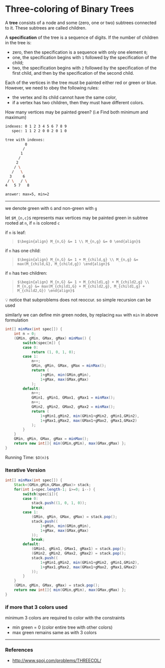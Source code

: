 # Three-coloring of Binary Trees

A **tree** consists of a node and some (zero, one or two) subtrees connected to it. These subtrees are called children.

A **specification** of the tree is a sequence of digits. If the number of children in the tree is:
* zero, then the specification is a sequence with only one element `0`;
* one, the specification begins with `1` followed by the specification of the child;
* two, the specification begins with `2` followed by the specification of the first child, and then by the specification of the second child.

Each of the vertices in the tree must be painted either red or green or blue.  
However, we need to obey the following rules:
* the vertex and its child cannot have the same color,
* if a vertex has two children, then they must have different colors.

How many vertices may be painted green? (i.e Find both minimum and maximum)

```bash
indexes: 0 1 2 3 4 5 6 7 8 9
   spec: 1 1 2 2 0 0 2 0 1 0

tree with indexes:
         0
        /
       1
      /
     2
    / \
   /   \
  3     6
 / \   / \
4   5 7   8

answer: max=5, min=2
```

---

we denote green with `G` and non-green with `g`

let `$M_{n,c}$` represents max vertices may be painted green in subtree rooted at `n`, if `n` is colored `c`

if `n` is leaf:
> `$\begin{align}
M_{n,G} &= 1 \\
M_{n,g} &= 0
\end{align}$`

if `n` has one child:
> `$\begin{align}
M_{n,G} &= 1 + M_{child,g} \\
M_{n,g} &= max(M_{child,G}, M_{child,g})
\end{align}$`

if `n` has two children:
> `$\begin{align}
M_{n,G} &= 1 + M_{child1,g} + M_{child2,g} \\
M_{n,g} &= max(M_{child1,G} + M_{child2,g}, M_{child1,g} + M_{child2,G})
\end{align}$`

:bulb: notice that subproblems does not reoccur. so simple recursion can be used

similarly we can define min green nodes, by replacing `max` with `min` in above formulation

```java
int[] minMax(int spec[]) {
    int n = 0;
    (GMin, gMin, GMax, gMax) minMax() {
        switch(spec[n]) {
        case 0:
            return (1, 0, 1, 0);
        case 1:
            n++;
            GMin, gMin, GMax, gMax = minMax();
            return (
                1+gMin, min(GMin,gMin), 
                1+gMax, max(GMax,gMax)
            );
        default:
            n++;
            GMin1, gMin1, GMax1, gMax1 = minMax();
            n++;
            GMin2, gMin2, GMax2, gMax2 = minMax();
            return (
                1+gMin1,gMin2, min(GMin1+gMin2, gMin1,GMin2),
                1+gMax1,gMax2, max(GMax1+gMax2, gMax1,GMax2)
            );
        }
    }
    GMin, gMin, GMax, gMax = minMax();
    return new int[]{ min(GMin,gMin), max(GMax,gMax) };
}
```

Running Time: `$O(n)$`

### Iterative Version

```java
int[] minMax(int spec[]) {
    Stack<(GMin,gMin,GMax,gMax)> stack;
    for(int i=spec.length-1; i>=0; i--) {
        switch(spec[i]){
        case 0:
            stack.push((1, 0, 1, 0));
            break; 
        case 1:
            (GMin, gMin, GMax, gMax) = stack.pop();
            stack.push((
                1+gMin, min(GMin,gMin),
                1+gMax, max(GMax,gMax)
            ));
            break;
        default:
            (GMin1, gMin1, GMax1, gMax1) = stack.pop();
            (GMin2, gMin2, GMax2, gMax2) = stack.pop();
            stack.push((
                1+gMin1,gMin2, min(GMin1+gMin2, gMin1,GMin2),
                1+gMax1,gMax2, max(GMax1+gMax2, gMax1,GMax2)
            ));
        }
    }
    (GMin, gMin, GMax, gMax) = stack.pop();
    return new int[]{ min(GMin,gMin), max(GMax,gMax) };
}
```

### if more that 3 colors used

minimum 3 colors are required to color with the constraints
* min green = 0 (color entire tree with other colors)
* max green remains same as with 3 colors

---

### References

* <http://www.spoj.com/problems/THREECOL/>
